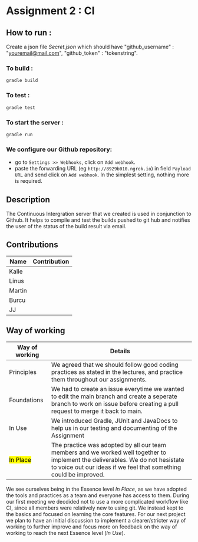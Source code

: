# Assignment 2 : CI

## How to run :

Create a json file <em>Secret.json</em> which should have "github_username" : "youremail@mail.com", "github_token" : "tokenstring".

### To build :

```
gradle build
```

### To test :

```
gradle test
```

### To start the server :

```
gradle run
```

### We configure our Github repository:

- go to `Settings >> Webhooks`, click on `Add webhook`.
- paste the forwarding URL (eg `http://8929b010.ngrok.io`) in field `Payload URL` and send click on `Add webhook`. In the simplest setting, nothing more is required.

## Description

The Continuous Intergration server that we created is used in conjunction to Github. It helps to compile and test the builds pushed to git hub and notifies the user of the status of the build result via email.

## Contributions

| Name   | Contribution |
| ------ | ------------ |
| Kalle  |              |
| Linus  |              |
| Martin |              |
| Burcu  |              |
| JJ     |              |

## Way of working

| Way of working        | Details                                                                                                                                                                                             |
| --------------------- | --------------------------------------------------------------------------------------------------------------------------------------------------------------------------------------------------- |
| Principles            | We agreed that we should follow good coding practices as stated in the lectures, and practice them throughout our assignments.                                                                      |
| Foundations           | We had to create an issue everytime we wanted to edit the main branch and create a seperate branch to work on issue before creating a pull request to merge it back to main.                        |
| In Use                | We introduced Gradle, JUnit and JavaDocs to help us in our testing and documenting of the Assignment                                                                                                |
| <mark>In Place</mark> | The practice was adopted by all our team members and we worked well together to implement the deliverables. We do not hesistate to voice out our ideas if we feel that something could be improved. |

We see ourselves being in the Essence level <em>In Place</em>, as we have adopted the tools and practices as a team and everyone has access to them. During our first meeting we decdided not to use a more complicated workflow like CI, since all members were relatively new to using git. We instead kept to the basics and focused on learning the core features. For our next project we plan to have an initial discussion to implement a clearer/stricter way of working to further improve and focus more on feedback on the way of working to reach the next Essence level (<em>In Use</em>).
